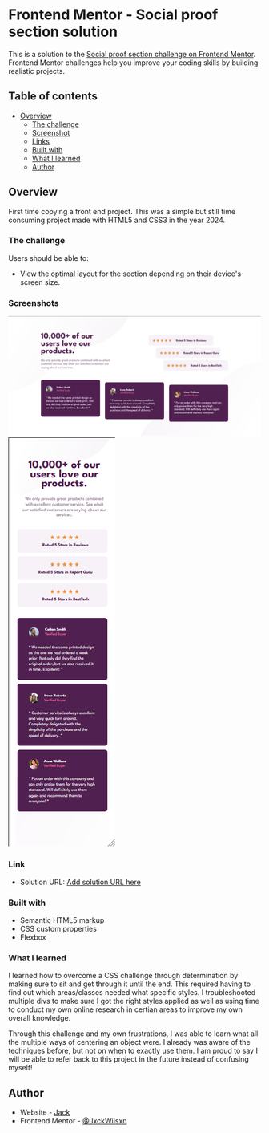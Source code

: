 # Frontend Mentor - Social proof section solution

This is a solution to the [Social proof section challenge on Frontend Mentor](https://www.frontendmentor.io/challenges/social-proof-section-6e0qTv_bA). Frontend Mentor challenges help you improve your coding skills by building realistic projects. 

## Table of contents

- [Overview](#overview)
  - [The challenge](#the-challenge)
  - [Screenshot](#screenshot)
  - [Links](#links)
  - [Built with](#built-with)
  - [What I learned](#what-i-learned)
  - [Author](#author)



## Overview

First time copying a front end project. This was a simple but still time consuming project made with HTML5 and CSS3 in the year 2024.


### The challenge

Users should be able to:

- View the optimal layout for the section depending on their device's screen size.


### Screenshots

![](./solution-desktop.png)
![](./solution-mobile.png)


### Link

- Solution URL: [Add solution URL here](https://your-solution-url.com)


### Built with

- Semantic HTML5 markup
- CSS custom properties
- Flexbox


### What I learned

I learned how to overcome a CSS challenge through determination by making sure to sit and get through it until the end. This required having to find out which areas/classes needed what specific styles. I troubleshooted multiple divs to make sure I got the right styles applied as well as using time to conduct my own online research in certian areas to improve my own overall knowledge.  

Through this challenge and my own frustrations, I was able to learn what all the multiple ways of centering an object were. I already was aware of the techniques before, but not on when to exactly use them. I am proud to say I will be able to refer back to this project in the future instead of confusing myself!


## Author

- Website - [Jack](https://www.your-site.com)
- Frontend Mentor - [@JxckWilsxn](https://www.frontendmentor.io/profile/JxckWilsxn)
